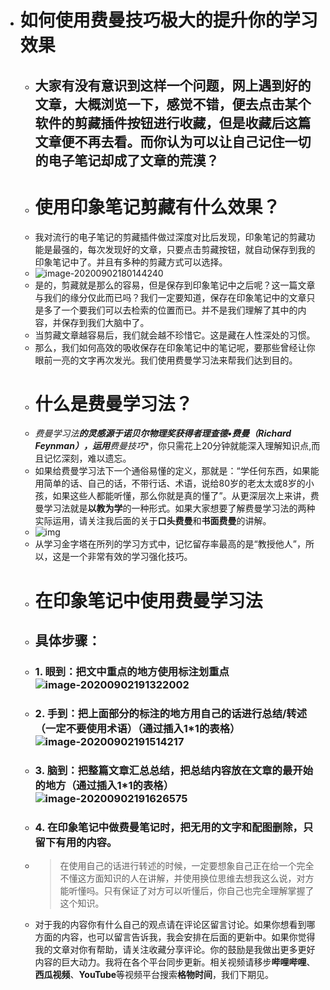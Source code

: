 - # 如何使用费曼技巧极大的提升你的学习效果
    - ## 大家有没有意识到这样一个问题，网上遇到好的文章，大概浏览一下，感觉不错，便去点击某个软件的剪藏插件按钮进行收藏，但是收藏后这篇文章便不再去看。而你认为可以让自己记住一切的电子笔记却成了文章的荒漠？
    - # 使用印象笔记剪藏有什么效果？
    - 我对流行的电子笔记的剪藏插件做过深度对比后发现，印象笔记的剪藏功能是最强的，每次发现好的文章，只要点击剪藏按钮，就自动保存到我的印象笔记中了。并且有多种的剪藏方式可以选择。
    - ![image-20200902180144240](https://i.loli.net/2020/09/02/pQvyCFSwq2rKDct.png)
    - 是的，剪藏就是那么的容易，但是保存到印象笔记中之后呢？这一篇文章与我们的缘分仅此而已吗？我们一定要知道，保存在印象笔记中的文章只是多了一个要我们可以去检索的位置而已。并不是我们理解了其中的内容，并保存到我们大脑中了。
    - 当剪藏文章越容易后，我们就会越不珍惜它。这是藏在人性深处的习惯。
    - 那么，我们如何高效的吸收保存在印象笔记中的笔记呢，要那些曾经让你眼前一亮的文字再次发光。我们使用费曼学习法来帮我们达到目的。
    - # 什么是费曼学习法？
    - *费曼学习法**的灵感源于诺贝尔物理奖获得者理查德•费曼（Richard Feynman），运用**费曼技巧**，你只需花上20分钟就能深入理解知识点,而且记忆深刻，难以遗忘。
    - 如果给费曼学习法下一个通俗易懂的定义，那就是：“学任何东西，如果能用简单的话、自己的话，不带行话、术语，说给80岁的老太太或8岁的小孩，如果这些人都能听懂，那么你就是真的懂了”。从更深层次上来讲，费曼学习法就是**以教为学**的一种形式。如果大家想要了解费曼学习法的两种实际运用，请关注我后面的关于**口头费曼**和**书面费曼**的讲解。
    - ![img](https://i.loli.net/2020/09/02/1d6eiuWLGSK7XDB.jpg)
    - 从学习金字塔在所列的学习方式中，记忆留存率最高的是“教授他人”，所以，这是一个非常有效的学习强化技巧。
    - # 在印象笔记中使用费曼学习法
    - ## 具体步骤：
    - ### 1. 眼到：把文中重点的地方使用标注划重点![image-20200902191322002](https://i.loli.net/2020/09/03/kBfO4ielNgc3RHu.png)
    - ### 2. 手到：把上面部分的标注的地方用自己的话进行总结/转述（一定不要使用术语）（通过插入1*1的表格）![image-20200902191514217](https://i.loli.net/2020/09/02/o4q8F9xchCkwH2p.png)
    - ### 3. 脑到：把整篇文章汇总总结，把总结内容放在文章的最开始的地方（通过插入1*1的表格）![image-20200902191626575](https://i.loli.net/2020/09/02/ebIF4HXBoNExr5z.png)
    - ### 4. 在印象笔记中做费曼笔记时，把无用的文字和配图删除，只留下有用的内容。
    - > 在使用自己的话进行转述的时候，一定要想象自己正在给一个完全不懂这方面知识的人在讲解，并使用换位思维去想我这么说，对方能听懂吗。只有保证了对方可以听懂后，你自己也完全理解掌握了这个知识。
    - 对于我的内容你有什么自己的观点请在评论区留言讨论。如果你想看到哪方面的内容，也可以留言告诉我，我会安排在后面的更新中。如果你觉得我的文章对你有帮助，请关注收藏分享评论。你的鼓励是我做出更多更好内容的巨大动力。我将在各个平台同步更新。相关视频请移步**哔哩哔哩**、**西瓜视频**、**YouTube**等视频平台搜索**格物时间**，我们下期见。
